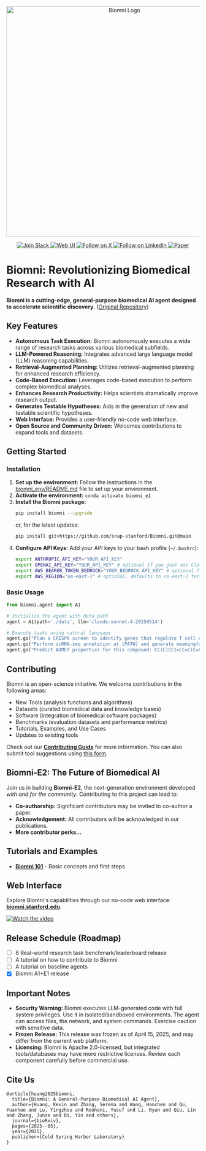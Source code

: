 <p align="center">
  <img src="./figs/biomni_logo.png" alt="Biomni Logo" width="600px" />
</p>

<p align="center">
<a href="https://join.slack.com/t/biomnigroup/shared_invite/zt-38dat07mc-mmDIYzyCrNtV4atULTHRiw">
<img src="https://img.shields.io/badge/Join-Slack-4A154B?style=for-the-badge&logo=slack" alt="Join Slack" />
</a>
<a href="https://biomni.stanford.edu">
<img src="https://img.shields.io/badge/Try-Web%20UI-blue?style=for-the-badge" alt="Web UI" />
</a>
<a href="https://x.com/ProjectBiomni">
<img src="https://img.shields.io/badge/Follow-on%20X-black?style=for-the-badge&logo=x" alt="Follow on X" />
</a>
<a href="https://www.linkedin.com/company/project-biomni">
<img src="https://img.shields.io/badge/Follow-LinkedIn-0077B5?style=for-the-badge&logo=linkedin" alt="Follow on LinkedIn" />
</a>
<a href="https://www.biorxiv.org/content/10.1101/2025.05.30.656746v1">
<img src="https://img.shields.io/badge/Read-Paper-green?style=for-the-badge" alt="Paper" />
</a>
</p>

# Biomni: Revolutionizing Biomedical Research with AI

**Biomni is a cutting-edge, general-purpose biomedical AI agent designed to accelerate scientific discovery.**  ([Original Repository](https://github.com/snap-stanford/Biomni))

## Key Features

*   **Autonomous Task Execution:** Biomni autonomously executes a wide range of research tasks across various biomedical subfields.
*   **LLM-Powered Reasoning:** Integrates advanced large language model (LLM) reasoning capabilities.
*   **Retrieval-Augmented Planning:** Utilizes retrieval-augmented planning for enhanced research efficiency.
*   **Code-Based Execution:** Leverages code-based execution to perform complex biomedical analyses.
*   **Enhances Research Productivity:** Helps scientists dramatically improve research output.
*   **Generates Testable Hypotheses:** Aids in the generation of new and testable scientific hypotheses.
*   **Web Interface:** Provides a user-friendly no-code web interface.
*   **Open Source and Community Driven:** Welcomes contributions to expand tools and datasets.

## Getting Started

### Installation

1.  **Set up the environment:** Follow the instructions in the [biomni_env/README.md](biomni_env/README.md) file to set up your environment.
2.  **Activate the environment:** `conda activate biomni_e1`
3.  **Install the Biomni package:**
    ```bash
    pip install biomni --upgrade
    ```
    or, for the latest updates:
    ```bash
    pip install git+https://github.com/snap-stanford/Biomni.git@main
    ```
4.  **Configure API Keys:** Add your API keys to your bash profile (`~/.bashrc`):
    ```bash
    export ANTHROPIC_API_KEY="YOUR_API_KEY"
    export OPENAI_API_KEY="YOUR_API_KEY" # optional if you just use Claude
    export AWS_BEARER_TOKEN_BEDROCK="YOUR_BEDROCK_API_KEY" # optional for AWS Bedrock models
    export AWS_REGION="us-east-1" # optional, defaults to us-east-1 for Bedrock
    ```

### Basic Usage

```python
from biomni.agent import A1

# Initialize the agent with data path
agent = A1(path='./data', llm='claude-sonnet-4-20250514')

# Execute tasks using natural language
agent.go("Plan a CRISPR screen to identify genes that regulate T cell exhaustion, generate 32 genes that maximize the perturbation effect.")
agent.go("Perform scRNA-seq annotation at [PATH] and generate meaningful hypothesis")
agent.go("Predict ADMET properties for this compound: CC(C)CC1=CC=C(C=C1)C(C)C(=O)O")
```

## Contributing

Biomni is an open-science initiative.  We welcome contributions in the following areas:

*   New Tools (analysis functions and algorithms)
*   Datasets (curated biomedical data and knowledge bases)
*   Software (integration of biomedical software packages)
*   Benchmarks (evaluation datasets and performance metrics)
*   Tutorials, Examples, and Use Cases
*   Updates to existing tools

Check out our **[Contributing Guide](CONTRIBUTION.md)** for more information.  You can also submit tool suggestions using [this form](https://forms.gle/nu2n1unzAYodTLVj6).

## Biomni-E2: The Future of Biomedical AI

Join us in building **Biomni-E2**, the next-generation environment developed *with and for the community*. Contributing to this project can lead to:

*   **Co-authorship:** Significant contributors may be invited to co-author a paper.
*   **Acknowledgement:** All contributors will be acknowledged in our publications.
*   **More contributor perks...**

## Tutorials and Examples

*   **[Biomni 101](./tutorials/biomni_101.ipynb)** - Basic concepts and first steps

## Web Interface

Explore Biomni's capabilities through our no-code web interface: **[biomni.stanford.edu](https://biomni.stanford.edu)**.

[![Watch the video](https://img.youtube.com/vi/E0BRvl23hLs/maxresdefault.jpg)](https://youtu.be/E0BRvl23hLs)

## Release Schedule (Roadmap)

*   [ ] 8 Real-world research task benchmark/leaderboard release
*   [ ] A tutorial on how to contribute to Biomni
*   [ ] A tutorial on baseline agents
*   [x] Biomni A1+E1 release

## Important Notes

*   **Security Warning:** Biomni executes LLM-generated code with full system privileges. Use it in isolated/sandboxed environments. The agent can access files, the network, and system commands. Exercise caution with sensitive data.
*   **Frozen Release:** This release was frozen as of April 15, 2025, and may differ from the current web platform.
*   **Licensing:** Biomni is Apache 2.0-licensed, but integrated tools/databases may have more restrictive licenses. Review each component carefully before commercial use.

## Cite Us

```
@article{huang2025biomni,
  title={Biomni: A General-Purpose Biomedical AI Agent},
  author={Huang, Kexin and Zhang, Serena and Wang, Hanchen and Qu, Yuanhao and Lu, Yingzhou and Roohani, Yusuf and Li, Ryan and Qiu, Lin and Zhang, Junze and Di, Yin and others},
  journal={bioRxiv},
  pages={2025--05},
  year={2025},
  publisher={Cold Spring Harbor Laboratory}
}
```
